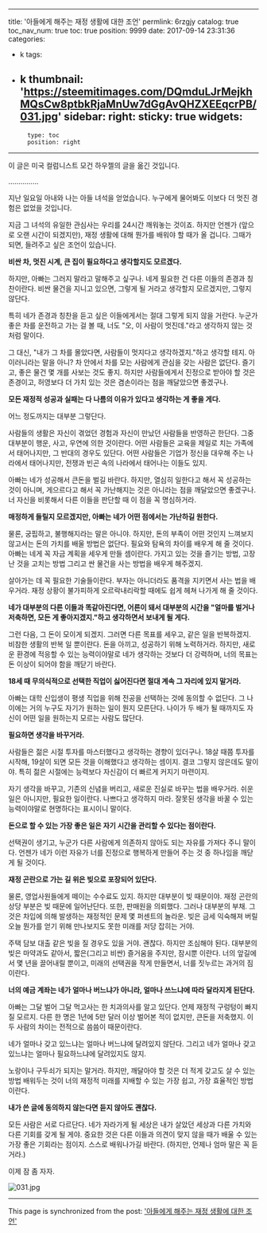
---
title: '아들에게 해주는 재정 생활에 대한 조언'
permlink: 6rzgjy
catalog: true
toc_nav_num: true
toc: true
position: 9999
date: 2017-09-14 23:31:36
categories:
- k
tags:
- k
thumbnail: 'https://steemitimages.com/DQmduLJrMejkhMQsCw8ptbkRjaMnUw7dGgAvQHZXEEqcrPB/031.jpg'
sidebar:
    right:
        sticky: true
widgets:
    -
        type: toc
        position: right
---


이 글은 미국 컬럼니스트 모건 하우젤의 글을 옮긴 것입니다.

...............

지난 일요일 아내와 나는 아들 녀석을 얻었습니다. 누구에게 물어봐도 이보다 더 멋진 경험은 없었을 것입니다.
 
지금 그 녀석의 유일한 관심사는 우리를 24시간 깨워놓는 것이죠. 하지만 언젠가 (앞으로 오랜 시간이 되겠지만), 재정 생활에 대해 뭔가를 배워야 할 때가 올 겁니다. 그때가 되면, 들려주고 싶은 조언이 있습니다.
 
**비싼 차, 멋진 시계, 큰 집이 필요하다고 생각할지도 모르겠다.**

하지만, 아빠는 그러지 말라고 말해주고 싶구나. 네게 필요한 건 다른 이들의 존경과 칭찬이란다. 비싼 물건을 지니고 있으면, 그렇게 될 거라고 생각할지 모르겠지만, 그렇지 않단다. 

특히 네가 존경과 칭찬을 듣고 싶은 이들에게서는 절대 그렇게 되지 않을 거란다.  누군가 좋은 차를 운전하고 가는 걸 볼 때, 너도 "오, 이 사람이 멋진데."라고 생각하지 않는 것처럼 말이다. 

그 대신, "내가 그 차를 몰았다면, 사람들이 멋지다고 생각하겠지."하고 생각할 테지. 아이러니라는 말을 아니? 차 안에서 차를 모는 사람에게 관심을 갖는 사람은 없단다. 즐기고, 좋은 물건 몇 개를 사보는 것도 좋지. 하지만 사람들에게서 진정으로 받아야 할 것은 존경이고, 허영보다 더 가치 있는 것은 겸손이라는 점을 깨달았으면 좋겠구나.
 
**모든 재정적 성공과 실패는 다 나름의 이유가 있다고 생각하는 게 좋을 게다.** 

어느 정도까지는 대부분 그렇단다.
 
사람들의 생활은 자신이 겪었던 경험과 자신이 만났던 사람들을 반영하곤 한단다. 그중 대부분이 행운, 사고, 우연에 의한 것이란다. 어떤 사람들은 교육을 제일로 치는 가족에서 태어나지만, 그 반대의 경우도 있단다. 어떤 사람들은 기업가 정신을 대우해 주는 나라에서 태어나지만, 전쟁과 빈곤 속의 나라에서 태어나는 이들도 있지. 

아빠는 네가 성공해서 큰돈을 벌길 바란다. 하지만, 열심히 일한다고 해서 꼭 성공하는 것이 아니며, 게으르다고 해서 꼭 가난해지는 것은 아니라는 점을 깨달았으면 좋겠구나. 너 자신을 비롯해서 다른 이들을 판단할 때 이 점을 꼭 명심하거라.
 
**매정하게 들릴지 모르겠지만, 아빠는 네가 어떤 점에서는 가난하길 원한다.** 

물론, 궁핍하고, 불행해지라는 말은 아니야. 하지만, 돈의 부족이 어떤 것인지 느껴보지 않고서는 돈의 가치를 배울 방법은 없단다. 필요와 탐욕의 차이를 배우게 해 줄 것이다. 아빠는 네게 꼭 자금 계획을 세우게 만들 셈이란다. 가지고 있는 것을 즐기는 방법, 고장 난 것을 고치는 방법 그리고 싼 물건을 사는 방법을 배우게 해주겠지. 

살아가는 데 꼭 필요한 기술들이란다. 부자는 아니더라도 품격을 지키면서 사는 법을 배우거라. 재정 상황이 불가피하게 오르락내리락할 때에도 쉽게 헤쳐 나가게 해 줄 것이다.
 
**네가 대부분의 다른 이들과 똑같아진다면, 어른이 돼서 대부분의 시간을 "얼마를 벌거나 저축하면, 모든 게 좋아지겠지."하고 생각하면서 보내게 될 게다.** 

그런 다음, 그 돈이 모이게 되겠지. 그러면 다른 목표를 세우고, 같은 일을 반복하겠지. 비참한 생활의 반복 일 뿐이란다. 돈을 아끼고, 성공하기 위해 노력하거라. 하지만, 새로운 환경에 적응할 수 있는 능력이야말로 네가 생각하는 것보다 더 강력하며, 너의 목표는 돈 이상이 되어야 함을 깨닫기 바란다.
 
**18세 때 무의식적으로 선택한 직업이 싫어진다면 절대 계속 그 자리에 있지 말거라.**

 아빠는 대학 신입생이 평생 직업을 위해 전공을 선택하는 것에 동의할 수 없단다. 그 나이에는 거의 누구도 자기가 원하는 일이 뭔지 모른단다. 나이가 두 배가 될 때까지도 자신이 어떤 일을 원하는지 모르는 사람도 많단다.
 
**필요하면 생각을 바꾸거라.**

 사람들은 젊은 시절 투자를 마스터했다고 생각하는 경향이 있더구나. 18살 때쯤 투자를 시작해, 19살이 되면 모든 것을 이해했다고 생각하는 셈이지. 결코 그렇지 않은데도 말이야. 특히 젊은 시절에는 능력보다 자신감이 더 빠르게 커지기 마련이지. 

자기 생각을 바꾸고, 기존의 신념을 버리고, 새로운 진실로 바꾸는 법을 배우거라. 쉬운 일은 아니지만, 필요한 일이란다. 나쁘다고 생각하지 마라. 잘못된 생각을 바꿀 수 있는 능력이야말로 현명하다는 표시이니 말이다.
 
**돈으로 할 수 있는 가장 좋은 일은 자기 시간을 관리할 수 있다는 점이란다.**

 선택권이 생기고, 누군가 다른 사람에게 의존하지 않아도 되는 자유를 가져다 주니 말이다. 언젠가 네가 이런 자유가 너를 진정으로 행복하게 만들어 주는 것 중 하나임을 깨닫게 될 것이다.
 
**재정 곤란으로 가는 길 위은 빚으로 포장되어 있단다.**

 물론, 영업사원들에게 떼이는 수수료도 있지. 하지만 대부분이 빚 때문이야. 재정 곤란의 상당 부분은 빚 때문에 일어난단다. 또한, 판매원을 의뢰했다. 그러나 대부분의 부채. 그것은 차입에 의해 발생하는 재정적인 문제 몇 퍼센트의 놀라운. 빚은 금세 익숙해져 버릴 오늘 뭔가를 얻기 위해 만나보지도 못한 미래를 저당 잡히는 거야. 

주택 담보 대출 같은 빚을 질 경우도 있을 거야. 괜찮다. 하지만 조심해야 된다. 대부분의 빚은 마약과도 같아서, 짧은(그리고 비싼) 즐거움을 주지만, 잠시뿐 이란다. 너의 앞길에서 몇 년을 끌어내릴 뿐이고, 미래의 선택권을 작게 만들면서, 너를 짓누르는 과거의 짐이란다.
 
**너의 예금 계좌는 네가 얼마나 버느냐가 아니라, 얼마나 쓰느냐에 따라 달라지게 된단다.**

 아빠는 그달 벌어 그달 먹고사는 한 치과의사를 알고 있단다. 언제 재정적 구렁텅이 빠지질 모르지. 다른 한 명은 1년에 5만 달러 이상 벌어본 적이 없지만, 큰돈을 저축했지. 이 두 사람의 차이는 전적으로 씀씀이 때문이란다.
 
네가 얼마나 갖고 있느냐는 얼마나 버느냐에 달려있지 않단다. 그리고 네가 얼마나 갖고 있느냐는 얼마나 필요하느냐에 달려있지도 않지.
 
노랑이나 구두쇠가 되지는 말거라. 하지만, 깨달아야 할 것은 더 적게 갖고도 살 수 있는 방법 배워두는 것이 너의 재정적 미래를 지배할 수 있는 가장 쉽고, 가장 효율적인 방법이란다.
 
**내가 쓴 글에 동의하지 않는다면 듣지 않아도 괜찮다.**

 모든 사람은 서로 다르단다. 네가 자라가게 될 세상은 내가 살았던 세상과 다른 가치와 다른 기회를 갖게 될 게야. 중요한 것은 다른 이들과 의견이 맞지 않을 때가 배울 수 있는 가장 좋은 기회라는 점이지. 스스로 배워나가길 바란다. (하지만, 언제나 엄마 말은 꼭 듣거라.)
 
이제 잠 좀 자자.

![031.jpg](https://steemitimages.com/DQmduLJrMejkhMQsCw8ptbkRjaMnUw7dGgAvQHZXEEqcrPB/031.jpg)

- - -

This page is synchronized from the post: ['아들에게 해주는 재정 생활에 대한 조언'](https://steemit.com/@pius.pius/6rzgjy)
